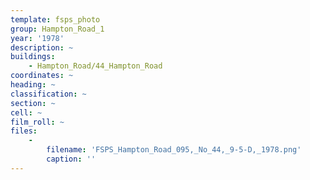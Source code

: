 ```yaml
---
template: fsps_photo
group: Hampton_Road_1
year: '1978'
description: ~
buildings:
    - Hampton_Road/44_Hampton_Road
coordinates: ~
heading: ~
classification: ~
section: ~
cell: ~
film_roll: ~
files:
    -
        filename: 'FSPS_Hampton_Road_095,_No_44,_9-5-D,_1978.png'
        caption: ''
---
```

